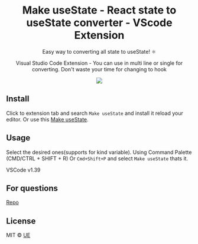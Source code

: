 <h1 align="center"> Make useState - React state to useState converter - VScode Extension </h1>

<p align="center"> Easy way to converting all state to useState! ⚛️</p>

<p align="center"> Visual Studio Code Extension - You can use in multi line or single for converting. Don't waste your time for changing to hook</p>
<p align="center"><img align="center" src="https://media.giphy.com/media/WoKkMUd7SXbica1L7H/giphy.gif"/></p>

## Install

Click to extension tab and search `Make useState` and install it reload your editor. Or use this [Make useState](https://marketplace.visualstudio.com/items?itemName=ue.make-usestate).

## Usage

Select the desired ones(supports for kind variable).
Using Command Palette (CMD/CTRL + SHIFT + R) Or
`Cmd+Shift+P` and select `Make useState` thats it.

VSCode v1.39

## For questions

[Repo](https://github.com/ue/make-usestate)

## License

MIT © [UE](https://github.com/ue)
